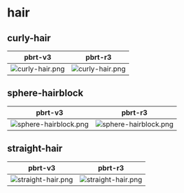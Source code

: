 # hair
## curly-hair
|pbrt-v3|pbrt-r3|
|---|---|
|![curly-hair.png](../v3/hair/curly-hair.png)|![curly-hair.png](../r3/hair/curly-hair.png)|
## sphere-hairblock
|pbrt-v3|pbrt-r3|
|---|---|
|![sphere-hairblock.png](../v3/hair/sphere-hairblock.png)|![sphere-hairblock.png](../r3/hair/sphere-hairblock.png)|
## straight-hair
|pbrt-v3|pbrt-r3|
|---|---|
|![straight-hair.png](../v3/hair/straight-hair.png)|![straight-hair.png](../r3/hair/straight-hair.png)|
